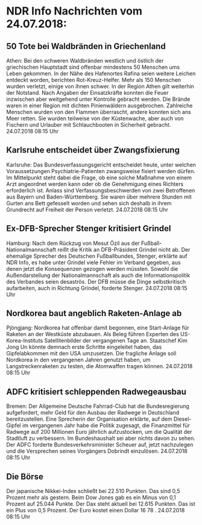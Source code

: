 # NDR Info Nachrichten vom 24.07.2018:


## 50 Tote bei Waldbränden in Griechenland
Athen:	Bei den schweren Waldbränden westlich und östlich der griechischen Hauptstadt sind offenbar mindestens 50 Menschen ums Leben gekommen. In der Nähe des Hafenortes Rafina seien weitere Leichen entdeckt worden, berichten Rot-Kreuz-Helfer. Mehr als 150 Menschen wurden verletzt, einige von ihnen schwer. In der Region Athen gilt weiterhin der Notstand. Nach Angaben der Einsatzkräfte konnten die Feuer inzwischen aber weitgehend unter Kontrolle gebracht werden. Die Brände waren in einer Region mit dichten Pinienwäldern ausgebrochen. Zahlreiche Menschen wurden von den Flammen überrascht, andere konnten sich ans Meer retten. Sie wurden teilweise von der Küstenwache, aber auch von Fischern und Urlauber mit Schlauchbooten in Sicherheit gebracht. 24.07.2018 08:15 Uhr 

## Karlsruhe entscheidet über Zwangsfixierung
Karlsruhe: Das Bundesverfassungsgericht entscheidet heute, unter welchen Voraussetzungen Psychiatrie-Patienten zwangsweise fixiert werden dürfen. Im Mittelpunkt steht dabei die Frage, ob eine solche Maßnahme von einem Arzt angeordnet werden kann oder ob die Genehmigung eines Richters erforderlich ist. Anlass sind Verfassungsbeschwerden von zwei Betroffenen aus Bayern und Baden-Württemberg. Sie waren über mehrere Stunden mit Gurten ans Bett gefesselt worden und sehen sich deshalb in ihrem Grundrecht auf Freiheit der Person verletzt. 24.07.2018 08:15 Uhr 

## Ex-DFB-Sprecher Stenger kritisiert Grindel
Hamburg: Nach dem Rückzug von Mesut Özil aus der Fußball-Nationalmannschaft reißt die Kritik an DFB-Präsident Grindel nicht ab. Der ehemalige Sprecher des Deutschen Fußballbundes, Stenger, erklärte auf NDR Info, es habe unter Grindel viele Fehler im Verband gegeben, aus denen jetzt die Konsequenzen gezogen werden müssten. Sowohl die Außendarstellung der Nationalmannschaft als auch die Informationspolitik des Verbandes seien desaströs. Der DFB müsse die Dinge selbstkritisch aufarbeiten, auch in Richtung Grindel, forderte Stenger. 24.07.2018 08:15 Uhr 

## Nordkorea baut angeblich Raketen-Anlage ab
Pjöngjang:	Nordkorea hat offenbar damit begonnen, eine Start-Anlage für Raketen an der Westküste abzubauen. Als Beleg führen Experten des US-Korea-Instituts Satellitenbilder der vergangenen Tage an. Staatschef Kim Jong Un könnte demnach erste Schritte eingeleitet haben, das Gipfelabkommen mit den USA umzusetzen. Die fragliche Anlage soll Nordkorea in den vergangenen Jahren genutzt haben, um Langstreckenraketen zu testen, die Atomwaffen tragen können. 24.07.2018 08:15 Uhr 

## ADFC kritisiert schleppenden Radwegeausbau
Bremen: Der Allgemeine Deutsche Fahrrad-Club hat die Bundesregierung aufgefordert, mehr Geld für den Ausbau der Radwege in Deutschland bereitzustellen. Eine Sprecherin der Organisation erklärte, auf dem Diesel-Gipfel im vergangenen Jahr habe die Politik zugesagt, die Finanzmittel für Radwege auf 200 Millionen Euro jährlich aufzustocken, um die Qualität der Stadtluft zu verbessern. Im Bundeshaushalt sei aber nichts davon zu sehen. Der ADFC forderte Bundesverkehrsminister Scheuer auf, jetzt nachzulegen und die Versprechen seines Vorgängers Dobrindt einzulösen. 24.07.2018 08:15 Uhr 

## Die Börse
Der japanische Nikkei-Index schließt bei  22.510  Punkten. Das sind  0,5  Prozent mehr als gestern. Beim Dow Jones gab es ein Minus von  0,1  Prozent auf  25.044  Punkte. Der Dax steht aktuell bei  12.615  Punkten. Das ist ein Plus von  0,5  Prozent. Der Euro kostet einen Dollar  16 78 . 24.07.2018 08:15 Uhr 
